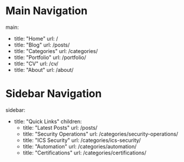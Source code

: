 # Main Navigation
main:
  - title: "Home"
    url: /
  - title: "Blog"
    url: /posts/
  - title: "Categories"
    url: /categories/
  - title: "Portfolio"
    url: /portfolio/
  - title: "CV"
    url: /cv/
  - title: "About"
    url: /about/

# Sidebar Navigation
sidebar:
  - title: "Quick Links"
    children:
      - title: "Latest Posts"
        url: /posts/
      - title: "Security Operations"
        url: /categories/security-operations/
      - title: "ICS Security"
        url: /categories/ics-security/
      - title: "Automation"
        url: /categories/automation/
      - title: "Certifications"
        url: /categories/certifications/
